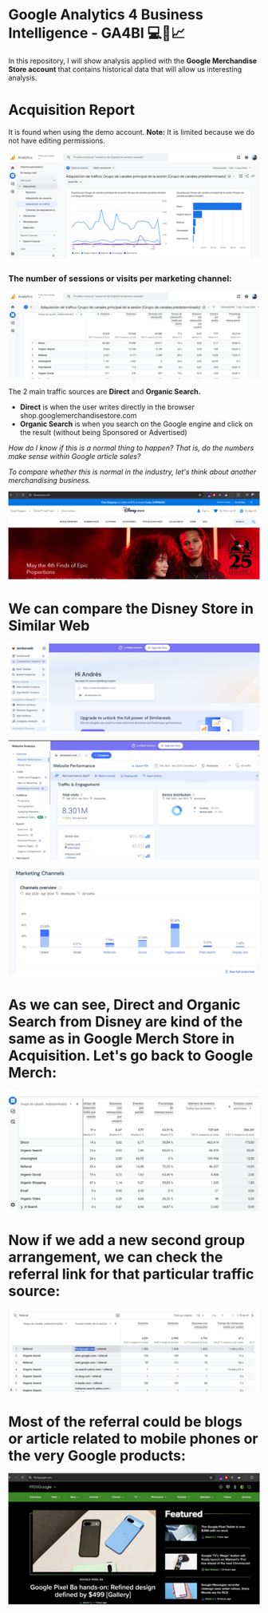 # **Google Analytics 4 Business Intelligence - GA4BI 💻📲📈** 
In this repository, I will show analysis applied with the **Google Merchandise Store account** that contains historical data that will allow us interesting analysis.

# Acquisition Report
 It is found when using the demo account. **Note:** It is limited because we do not have editing permissions.

![Acquisition1](https://github.com/AndrewBavuels/GA4-Challenge/blob/main/Acquisition/1.png)

### The number of sessions or visits per marketing channel:

![Acquisition2](https://github.com/AndrewBavuels/GA4-Challenge/blob/main/Acquisition/2.png)


The 2 main traffic sources are **Direct** and **Organic Search.**

- **Direct** is when the user writes directly in the browser shop.googlemerchandisestore.com
- **Organic Search** is when you search on the Google engine and click on the result (without being Sponsored or Advertised)

_How do I know if this is a normal thing to happen?
That is, do the numbers make sense within Google article sales?_

_To compare whether this is normal in the industry, let's think about another merchandising business._

![Acquisition3](https://github.com/AndrewBavuels/GA4-Challenge/blob/main/Acquisition/3.png)

# We can compare the Disney Store in **Similar Web**

![Acquisition4](https://github.com/AndrewBavuels/GA4-Challenge/blob/main/Acquisition/4.jpg)

![Acquisition5](https://github.com/AndrewBavuels/GA4-Challenge/blob/main/Acquisition/5.jpg)

![Acquisition6](https://github.com/AndrewBavuels/GA4-Challenge/blob/main/Acquisition/6.jpg)

# As we can see, Direct and Organic Search from Disney are kind of the same as in Google Merch Store in Acquisition. Let's go back to Google Merch:

![Acquisition7](https://github.com/AndrewBavuels/GA4-Challenge/blob/main/Acquisition/7.jpg)

# Now if we add a new second group arrangement, we can check the referral link for that particular traffic source:

![Acquisition8](https://github.com/AndrewBavuels/GA4-Challenge/blob/main/Acquisition/8.jpg)

# Most of the referral could be blogs or article related to mobile phones or the very Google products:

![Acquisition9](https://github.com/AndrewBavuels/GA4-Challenge/blob/main/Acquisition/9.jpg)


